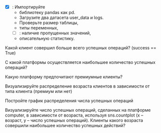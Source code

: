 - [x] : Импортируйте 
  - библиотеку pandas как pd. 
  - Загрузите два датасета user_data и logs.
  -  Проверьте размер таблицы, 
  - типы переменных, 
  - [ ] : наличие пропущенных значений, 
  -  описательную статистику.

Какой клиент совершил больше всего успешных операций? (success == True)

С какой платформы осуществляется наибольшее количество успешных операций?

Какую платформу предпочитают премиумные клиенты?

Визуализируйте распределение возраста клиентов в зависимости от типа клиента (премиум или нет)

Постройте график распределения числа успешных операций

Визуализируйте число успешных операций, сделанных на платформе computer, в зависимости от возраста, используя sns.countplot (x – возраст, y – число успешных операций). Клиенты какого возраста совершили наибольшее количество успешных действий?